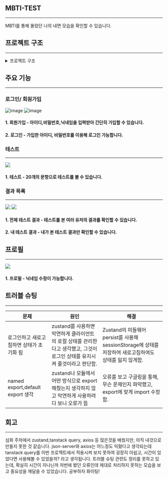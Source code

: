 ## MBTI-TEST
---
MBTI를 통해 몰랐던 나의 내면 모습을 확인할 수 있습니다.

## 프로젝트 구조
----
<details>
 <summary>프로젝트 구조</summary>

  ![image](https://github.com/user-attachments/assets/c627d56b-5796-4dcd-93cc-2f772aae103e)
</details>

## 주요 기능
----

### 로그인/ 회원가입
![image](https://github.com/user-attachments/assets/b97ec8b6-5976-487c-b780-144749895e5b)
![image](https://github.com/user-attachments/assets/a6d00000-2cb3-4702-b270-2f1bba4ec03c)
#### 1. 회원가입 - 아이디,비밀번호,닉네임을 입력받아 간단히 가입할 수 있습니다.
#### 2. 로그인 - 가입한 아이디, 비밀번호를 이용해 로그인 가능합니다.


### 테스트
----
![](https://velog.velcdn.com/images/qnfdmlto/post/1e38f585-f352-4c0e-8579-c1c22c2cf251/image.png)
#### 1. 테스트 - 20개의 문항으로 테스트를 볼 수 있습니다.

### 결과 목록
----
![](https://velog.velcdn.com/images/qnfdmlto/post/295b23dc-05fb-4579-9d3a-6acd1260c75c/image.png)
![](https://velog.velcdn.com/images/qnfdmlto/post/1c79934e-5372-433a-931d-e3c022001b5f/image.png)
#### 1. 전체 테스트 결과 - 테스트를 본 여러 유저의 결과를 확인할 수 있습니다.
#### 2. 내 테스트 결과 - 내가 본 테스트 결과만 확인할 수 있습니다. 

## 프로필
----
![](https://velog.velcdn.com/images/qnfdmlto/post/9d527c50-e87d-4600-8f62-fedd30b9eb43/image.png)
#### 1. 프로필 - 닉네임 수정이 가능합니다.

## 트러블 슈팅
----
|문제|원인|해결|
|------|---|---|
|로그인하고 새로고침하면 상태가 초기화 됨|zustand를 사용하면 막연하게 클라이언트의 로컬 상태를 관리한다고 생각했고, 그것이 로그인 상태를 유지시켜 줄것이라고 판단함. |Zustand의 미들웨어 persist를 사용해 sessionStorage에 상태를 저장하여 새로고침하여도 상태를 잃지 않게함.|
|named export,default export 생각|zustand나 모듈에서 어떤 방식으로 export해줬는지 생각하지 않고 막연하게 사용하려다 보니 오류가 뜸|오류를 보고 구글링을 통해, 무슨 문제인지 파악했고, export에 맞게 import 수정함. |

## 회고
----
심화 주차에서 zustand,tanstack query, axios 등 많은것을 배웠지만, 아직 내것으로 만들지 못한 것 같습니다. json-server와 axios는 어느정도 익혔다고 생각되는데 tanstack query를 이번 프로젝트에서 적용시켜 보지 못하여 굉장히 아쉽고, 시간이 있었다면 사용해볼 수 있었을까? 라고 생각됩니다. 트러블 슈팅 관련도 정리를 못하고 있는데, 확실히 시간이 지나닌까 저번에 봤던 오류인데 제대로 처리하지 못하는 모습을 보고 중요성을 깨달을 수 있었습니다. 공부하자 화이팅!
